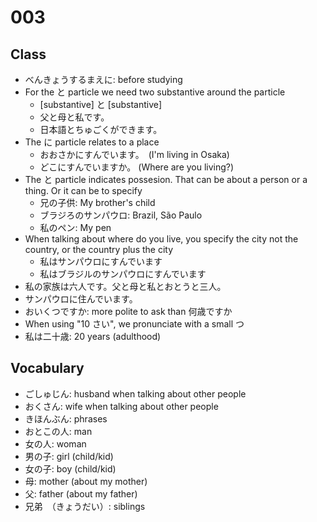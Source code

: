 # 003

## Class

- べんきょうするまえに: before studying
- For the と particle we need two substantive around the particle
  - [substantive] と [substantive]
  - 父と母と私です。
  - 日本語とちゅごくができます。
- The に particle relates to a place
  - おおさかにすんでいます。　(I'm living in Osaka)
  - どこにすんでいますか。 (Where are you living?)
- The と particle indicates possesion. That can be about a person or a thing. Or it can be to specify
  - 兄の子供: My brother's child
  - ブラジろのサンパウロ: Brazil, São Paulo
  - 私のペン: My pen
- When talking about where do you live, you specify the city not the country, or the country plus the city
  - 私はサンパウロにすんでいます
  - 私はブラジルのサンパウロにすんでいます
- 私の家族は六人です。父と母と私とおとうと三人。
- サンパウロに住んでいます。
- おいくつですか: more polite to ask than 何歳ですか
- When using "10 さい", we pronunciate with a small つ
- 私は二十歳: 20 years (adulthood)

## Vocabulary

- ごしゅじん: husband when talking about other people
- おくさん: wife when talking about other people
- きほんぶん: phrases
- おとこの人: man
- 女の人: woman
- 男の子: girl (child/kid)
- 女の子: boy (child/kid)
- 母: mother (about my mother)
- 父: father (about my father)
- 兄弟　（きょうだい）: siblings
